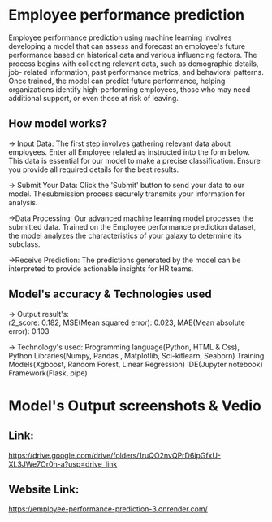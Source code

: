 # Employee performance prediction
Employee performance prediction using machine learning involves developing a model that can assess and forecast an employee's future performance based on historical data and various influencing factors. The process begins with collecting relevant data, such as demographic details, job- related information, past performance metrics, and behavioral patterns. Once trained, the model can predict future performance, helping organizations identify high-performing employees, those who may need additional support, or even those at risk of leaving. 

## How model works?
-> Input Data:
The first step involves gathering relevant data about employees.
Enter all Employee related as instructed into the form below.
This data is essential for our model to make a precise classification.
Ensure you provide all required details for the best results.

-> Submit Your Data:
Click the 'Submit' button to send your data to our model.
Thesubmission process securely transmits your information for analysis.

->Data Processing:
Our advanced machine learning model processes the submitted data.
Trained on the Employee performance prediction dataset, the model analyzes the characteristics of your galaxy to determine its subclass.

->Receive Prediction:
The predictions generated by the model can be interpreted to provide actionable insights for HR teams.

## Model's accuracy & Technologies used
-> Output result's:                                                                                                                                                                                                  
 r2_score: 0.182, 
 MSE(Mean squared error): 0.023, 
 MAE(Mean absolute error): 0.103

-> Technology's used:
 Programming language(Python, HTML & Css),  
 Python Libraries(Numpy, Pandas , Matplotlib, Sci-kitlearn, Seaborn)
 Training Models(Xgboost, Random Forest, Linear Regression)
 IDE(Jupyter notebook)
 Framework(Flask, pipe)

# Model's Output screenshots & Vedio
## Link:
https://drive.google.com/drive/folders/1ruQO2nvQPrD6ipGfxU-XL3JWe7Or0h-a?usp=drive_link


## Website Link:
https://employee-performance-prediction-3.onrender.com/


